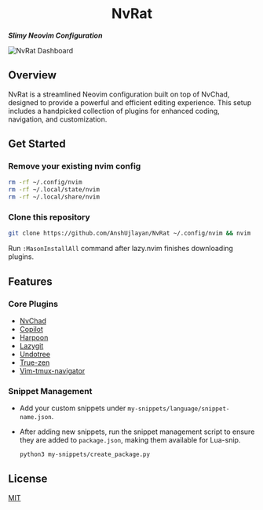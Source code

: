<h1 align="center">NvRat</h1>

**_Slimy Neovim Configuration_**

![NvRat Dashboard](https://i.imgur.com/jkRjs2F.png)

## Overview

NvRat is a streamlined Neovim configuration built on top of NvChad, designed to provide a powerful and efficient editing experience. This setup includes a handpicked collection of plugins for enhanced coding, navigation, and customization.

## Get Started

### Remove your existing nvim config

```bash
rm -rf ~/.config/nvim
rm -rf ~/.local/state/nvim
rm -rf ~/.local/share/nvim
```

### Clone this repository

```bash
git clone https://github.com/AnshUjlayan/NvRat ~/.config/nvim && nvim
```

Run `:MasonInstallAll` command after lazy.nvim finishes downloading plugins.

## Features

### Core Plugins

- [NvChad](https://github.com/NvChad/NvChad)
- [Copilot](https://github.com/github/copilot.vim)
- [Harpoon](https://github.com/ThePrimeagen/harpoon/tree/harpoon2)
- [Lazygit](https://github.com/kdheepak/lazygit.nvim)
- [Undotree](https://github.com/mbbill/undotree)
- [True-zen](https://github.com/pocco81/true-zen.nvim)
- [Vim-tmux-navigator](https://github.com/christoomey/vim-tmux-navigator)

### Snippet Management

- Add your custom snippets under `my-snippets/language/snippet-name.json`.
- After adding new snippets, run the snippet management script to ensure they are added to `package.json`, making them available for Lua-snip.

  ```bash
  python3 my-snippets/create_package.py
  ```

## License

[MIT](LICENSE)
